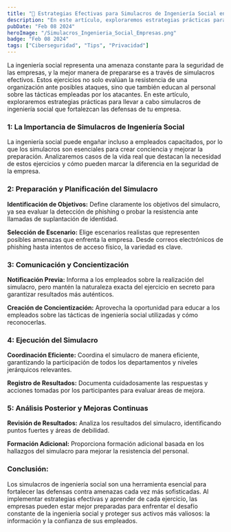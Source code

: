 ```yaml
---
title: "📄 Estrategias Efectivas para Simulacros de Ingeniería Social en Empresas"
description: "En este artículo, exploraremos estrategias prácticas para llevar a cabo simulacros de ingeniería social que fortalezcan las defensas de tu empresa."
pubDate: "Feb 08 2024"
heroImage: "/Simulacros_Ingenieria_Social_Empresas.png"
badge: "Feb 08 2024"
tags: ["Ciberseguridad", "Tips", "Privacidad"]
---
```

La ingeniería social representa una amenaza constante para la seguridad de las empresas, y la mejor manera de prepararse es a través de simulacros efectivos. Estos ejercicios no solo evalúan la resistencia de una organización ante posibles ataques, sino que también educan al personal sobre las tácticas empleadas por los atacantes. En este artículo, exploraremos estrategias prácticas para llevar a cabo simulacros de ingeniería social que fortalezcan las defensas de tu empresa.

### 1: La Importancia de Simulacros de Ingeniería Social
La ingeniería social puede engañar incluso a empleados capacitados, por lo que los simulacros son esenciales para crear conciencia y mejorar la preparación. Analizaremos casos de la vida real que destacan la necesidad de estos ejercicios y cómo pueden marcar la diferencia en la seguridad de la empresa.

### 2: Preparación y Planificación del Simulacro
**Identificación de Objetivos:** Define claramente los objetivos del simulacro, ya sea evaluar la detección de phishing o probar la resistencia ante llamadas de suplantación de identidad.

**Selección de Escenario:** Elige escenarios realistas que representen posibles amenazas que enfrenta la empresa. Desde correos electrónicos de phishing hasta intentos de acceso físico, la variedad es clave.

### 3: Comunicación y Concientización
**Notificación Previa:** Informa a los empleados sobre la realización del simulacro, pero mantén la naturaleza exacta del ejercicio en secreto para garantizar resultados más auténticos.

**Creación de Concientización:** Aprovecha la oportunidad para educar a los empleados sobre las tácticas de ingeniería social utilizadas y cómo reconocerlas.

### 4: Ejecución del Simulacro
**Coordinación Eficiente:** Coordina el simulacro de manera eficiente, garantizando la participación de todos los departamentos y niveles jerárquicos relevantes.

**Registro de Resultados:** Documenta cuidadosamente las respuestas y acciones tomadas por los participantes para evaluar áreas de mejora.

### 5: Análisis Posterior y Mejoras Continuas
**Revisión de Resultados:** Analiza los resultados del simulacro, identificando puntos fuertes y áreas de debilidad.

**Formación Adicional:** Proporciona formación adicional basada en los hallazgos del simulacro para mejorar la resistencia del personal.

### Conclusión:
Los simulacros de ingeniería social son una herramienta esencial para fortalecer las defensas contra amenazas cada vez más sofisticadas. Al implementar estrategias efectivas y aprender de cada ejercicio, las empresas pueden estar mejor preparadas para enfrentar el desafío constante de la ingeniería social y proteger sus activos más valiosos: la información y la confianza de sus empleados.